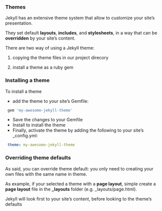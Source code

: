 
### Themes

Jekyll has an extensive theme system that allow to customize your site’s presentation.

They set default **layouts**, **includes**, and **stylesheets**, in a way that can be **overridden** by your site’s content.

There are two way of using a Jekyll theme:

1. copying the theme files in our project direcory

2. install a theme as a ruby gem

<!-- vertical-slide -->

### Installing a theme

To install a theme

* add the theme to your site’s Gemfile:
```sh
 gem 'my-awesome-jekyll-theme'
```
* Save the changes to your Gemfile
* Install to install the theme
* Finally, activate the theme by adding the following to your site’s \_config.yml:

```yaml
 theme: my-awesome-jekyll-theme
```

<!-- vertical-slide -->

### Overriding theme defaults

As said, you can override theme default: you only need to creating your own files with the same name in theme.

As example, if your selected a theme with a **page layout**, simple create a **page layout** file in the **\_layouts** folder (e.g. \_layouts/page.html).

Jekyll will look first to your site’s content, before looking to the theme’s defaults

<!-- next-slide -->